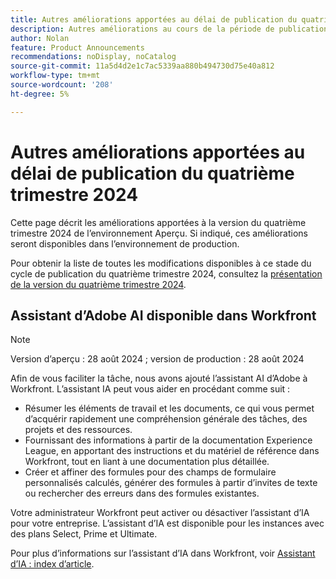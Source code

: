 ```yaml
---
title: Autres améliorations apportées au délai de publication du quatrième trimestre 2024
description: Autres améliorations au cours de la période de publication du quatrième trimestre 2024
author: Nolan
feature: Product Announcements
recommendations: noDisplay, noCatalog
source-git-commit: 11a5d4d2e1c7ac5339aa880b494730d75e40a812
workflow-type: tm+mt
source-wordcount: '208'
ht-degree: 5%

---
```


# Autres améliorations apportées au délai de publication du quatrième trimestre 2024

Cette page décrit les améliorations apportées à la version du quatrième trimestre 2024 de l’environnement Aperçu. Si indiqué, ces améliorations seront disponibles dans l’environnement de production.

Pour obtenir la liste de toutes les modifications disponibles à ce stade du cycle de publication du quatrième trimestre 2024, consultez la [présentation de la version du quatrième trimestre 2024](/help/quicksilver/product-announcements/product-releases/24-q4-release-activity/24-q4-release-overview.md).

## Assistant d’Adobe AI disponible dans Workfront

>[!NOTE]
>
>Version d’aperçu : 28 août 2024 ; version de production : 28 août 2024

Afin de vous faciliter la tâche, nous avons ajouté l’assistant AI d’Adobe à Workfront. L’assistant IA peut vous aider en procédant comme suit :

* Résumer les éléments de travail et les documents, ce qui vous permet d’acquérir rapidement une compréhension générale des tâches, des projets et des ressources.
* Fournissant des informations à partir de la documentation Experience League, en apportant des instructions et du matériel de référence dans Workfront, tout en liant à une documentation plus détaillée.
* Créer et affiner des formules pour des champs de formulaire personnalisés calculés, générer des formules à partir d’invites de texte ou rechercher des erreurs dans des formules existantes.

Votre administrateur Workfront peut activer ou désactiver l’assistant d’IA pour votre entreprise. L’assistant d’IA est disponible pour les instances avec des plans Select, Prime et Ultimate.

Pour plus d’informations sur l’assistant d’IA dans Workfront, voir [Assistant d’IA : index d’article](/help/quicksilver/workfront-basics/ai-assistant/ai-assistant.md).